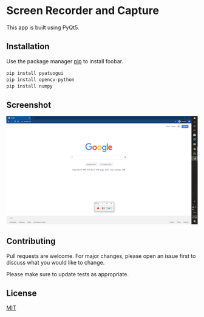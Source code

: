 # Screen Recorder and Capture

This app is built using PyQt5.

## Installation

Use the package manager [pip](https://pip.pypa.io/en/stable/) to install foobar.

```bash
pip install pyatuogui
pip install opencv-python
pip install numpy
```
## Screenshot
![Screenshot](screenshot.jpg)

## Contributing
Pull requests are welcome. For major changes, please open an issue first to discuss what you would like to change.

Please make sure to update tests as appropriate.

## License
[MIT](https://choosealicense.com/licenses/mit/)
